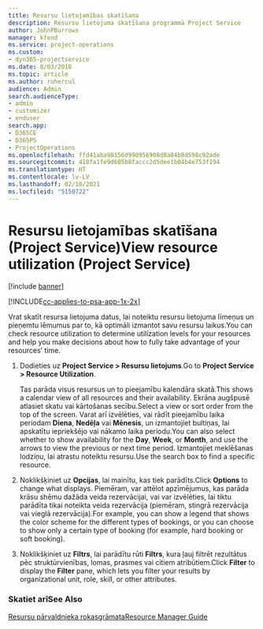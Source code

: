 ```yaml
---
title: Resursu lietojamības skatīšana
description: Resursu lietojuma skatīšana programmā Project Service
author: JohnPBurrows
manager: kfend
ms.service: project-operations
ms.custom:
- dyn365-projectservice
ms.date: 8/03/2018
ms.topic: article
ms.author: ruhercul
audience: Admin
search.audienceType:
- admin
- customizer
- enduser
search.app:
- D365CE
- D365PS
- ProjectOperations
ms.openlocfilehash: ffd41aba98156d990956908d0a04b8d598c92ade
ms.sourcegitcommit: 418fa1fe9d605b8faccc2d5dee1b04b4e753f194
ms.translationtype: HT
ms.contentlocale: lv-LV
ms.lasthandoff: 02/10/2021
ms.locfileid: "5150722"
---
```

# <a name="view-resource-utilization-project-service"></a><span data-ttu-id="da0f8-103">Resursu lietojamības skatīšana (Project Service)</span><span class="sxs-lookup"><span data-stu-id="da0f8-103">View resource utilization (Project Service)</span></span>

[!include [banner](../includes/psa-now-project-operations.md)]

[!INCLUDE[cc-applies-to-psa-app-1x-2x](../includes/cc-applies-to-psa-app-1x-2x.md)]

<span data-ttu-id="da0f8-104">Vrat skatīt resursa lietojuma datus, lai noteiktu resursu lietojuma līmeņus un pieņemtu lēmumus par to, kā optimāli izmantot savu resursu laikus.</span><span class="sxs-lookup"><span data-stu-id="da0f8-104">You can check resource utilization to determine utilization levels for your resources and help you make decisions about how to fully take advantage of your resources’ time.</span></span>  
  
1. <span data-ttu-id="da0f8-105">Dodieties uz **Project Service > Resursu lietojums**.</span><span class="sxs-lookup"><span data-stu-id="da0f8-105">Go to **Project Service > Resource Utilization**.</span></span> 

     <span data-ttu-id="da0f8-106">Tas parāda visus resursus un to pieejamību kalendāra skatā.</span><span class="sxs-lookup"><span data-stu-id="da0f8-106">This shows a calendar view of all resources and their availability.</span></span> <span data-ttu-id="da0f8-107">Ekrāna augšpusē atlasiet skatu vai kārtošanas secību.</span><span class="sxs-lookup"><span data-stu-id="da0f8-107">Select a view or sort order from the top of the screen.</span></span> <span data-ttu-id="da0f8-108">Varat arī izvēlēties, vai rādīt pieejamību laika periodam **Diena**, **Nedēļa** vai **Mēnesis**, un izmantojiet bultiņas, lai apskatītu iepriekšējo vai nākamo laika periodu.</span><span class="sxs-lookup"><span data-stu-id="da0f8-108">You can also select whether to show availability for the **Day**, **Week**, or **Month**, and use the arrows to view the previous or next time period.</span></span> <span data-ttu-id="da0f8-109">Izmantojiet meklēšanas lodziņu, lai atrastu noteiktu resursu.</span><span class="sxs-lookup"><span data-stu-id="da0f8-109">Use the search box to find a specific resource.</span></span>      
  
2. <span data-ttu-id="da0f8-110">Noklikšķiniet uz **Opcijas**, lai mainītu, kas tiek parādīts.</span><span class="sxs-lookup"><span data-stu-id="da0f8-110">Click **Options** to change what displays.</span></span> <span data-ttu-id="da0f8-111">Piemēram, var attēlot apzīmējumus, kas parāda krāsu shēmu dažāda veida rezervācijai, vai var izvēlēties, lai tiktu parādīta tikai noteikta veida rezervācija (piemēram, stingrā rezervācija vai vieglā rezervācija).</span><span class="sxs-lookup"><span data-stu-id="da0f8-111">For example, you can show a legend that shows the color scheme for the different types of bookings, or you can choose to show only a certain type of booking (for example, hard booking or soft booking).</span></span>  

3. <span data-ttu-id="da0f8-112">Noklikšķiniet uz **Filtrs**, lai parādītu rūti **Filtrs**, kura ļauj filtrēt rezultātus pēc struktūrvienības, lomas, prasmes vai citiem atribūtiem.</span><span class="sxs-lookup"><span data-stu-id="da0f8-112">Click **Filter** to display the **Filter** pane, which lets you filter your results by organizational unit, role, skill, or other attributes.</span></span>  
  
### <a name="see-also"></a><span data-ttu-id="da0f8-113">Skatiet arī</span><span class="sxs-lookup"><span data-stu-id="da0f8-113">See Also</span></span>  
 [<span data-ttu-id="da0f8-114">Resursu pārvaldnieka rokasgrāmata</span><span class="sxs-lookup"><span data-stu-id="da0f8-114">Resource Manager Guide</span></span>](../psa/resource-manager-guide.md)
